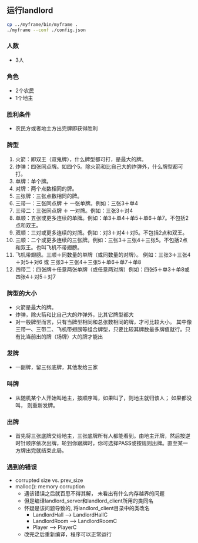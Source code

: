## 运行landlord

```sh
cp ../myframe/bin/myframe .
./myframe --conf ./config.json
```

### 人数
* 3人
### 角色
* 2个农民
* 1个地主
### 胜利条件
* 农民方或者地主方出完牌即获得胜利
### 牌型
1. 火箭：即双王（双鬼牌），什么牌型都可打，是最大的牌。 
2. 炸弹：四张同点牌。如四个5。除火箭和比自己大的炸弹外，什么牌型都可打。 
3. 单牌：单个牌。 
4. 对牌：两个点数相同的牌。 
5. 三张牌：三张点数相同的牌。 
6. 三带一：三张同点牌 ＋ 一张单牌。例如：三张3＋单4 
7. 三带二：三张同点牌 ＋ 一对牌。例如：三张3＋对4 
8. 单顺：五张或更多连续的单牌。例如：单3＋单4＋单5＋单6＋单7。不包括2点和双王。 
9. 双顺：三对或更多连续的对牌。例如：对3＋对4＋对5。不包括2点和双王。 
10. 三顺：二个或更多连续的三张牌。例如：三张3＋三张4＋三张5。不包括2点和双王。也叫飞机不带翅膀。 
11. 飞机带翅膀。三顺＋同数量的单牌（或同数量的对牌）。 例如：三张3＋三张4＋对5＋对6 或 三张3＋三张4＋三张5＋单6＋单7＋单8 
12. 四带二：四张牌＋任意两张单牌（或任意两对牌）例如：四张5＋单3＋单8或 四张4＋对5＋对7
### 牌型的大小
- 火箭是最大的牌。 
- 炸弹，除火箭和比自己大的炸弹外，比其它牌型都大
- 对一般牌型而言，只有当牌型相同和总张数相同的牌，才可比较大小。 其中像三带一、三带二、飞机带翅膀等组合牌型，只要比较其牌数最多牌值就行。只有比当前出的牌（场牌）大的牌才能出
### 发牌
- 一副牌，留三张底牌，其他发给三家
### 叫牌
- 从随机某个人开始叫地主，按顺序叫，如果叫了，则地主就归该人； 如果都没叫， 则重新发牌。
### 出牌
- 首先将三张底牌交给地主，三张底牌所有人都能看到。由地主开牌，然后按逆时针顺序依次出牌，轮到你跟牌时，你可选择PASS或按规则出牌。直至某一方牌出完就结束此局。 


### 遇到的错误
- corrupted size vs. prev_size
- malloc(): memory corruption
    - 遇该错误之后就百思不得其解， 未看出有什么内存越界的问题
    - 但是编译landlord_server和landlord_client所用的类同名
    - 怀疑是该问题导致的, 将landlord_client目录中的类改名
        - LandlordHall --> LandlordHallC
        - LandlordRoom --> LandlordRoomC
        - Player --> PlayerC
    - 改完之后重新编译，程序可以正常运行


